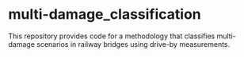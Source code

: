 # multi-damage_classification
This repository provides code for a methodology that classifies multi-damage scenarios in railway bridges using drive-by measurements.
